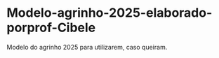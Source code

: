 # Modelo-agrinho-2025-elaborado-porprof-Cibele
Modelo do agrinho 2025 para utilizarem, caso queiram. 
